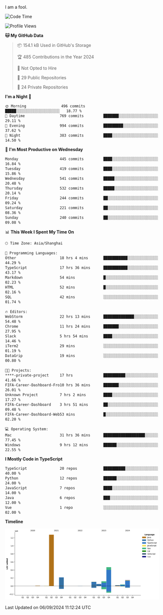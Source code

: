 I am a fool.

<!--START_SECTION:waka-->
![Code Time](http://img.shields.io/badge/Code%20Time-1%2C794%20hrs%2052%20mins-blue)

![Profile Views](http://img.shields.io/badge/Profile%20Views-1-blue)

**🐱 My GitHub Data** 

> 📦 154.1 kB Used in GitHub's Storage 
 > 
> 🏆 485 Contributions in the Year 2024
 > 
> 🚫 Not Opted to Hire
 > 
> 📜 29 Public Repositories 
 > 
> 🔑 24 Private Repositories 
 > 
**I'm a Night 🦉** 

```text
🌞 Morning                496 commits         █████░░░░░░░░░░░░░░░░░░░░   18.77 % 
🌆 Daytime                769 commits         ███████░░░░░░░░░░░░░░░░░░   29.11 % 
🌃 Evening                994 commits         █████████░░░░░░░░░░░░░░░░   37.62 % 
🌙 Night                  383 commits         ████░░░░░░░░░░░░░░░░░░░░░   14.50 % 
```
📅 **I'm Most Productive on Wednesday** 

```text
Monday                   445 commits         ████░░░░░░░░░░░░░░░░░░░░░   16.84 % 
Tuesday                  419 commits         ████░░░░░░░░░░░░░░░░░░░░░   15.86 % 
Wednesday                541 commits         █████░░░░░░░░░░░░░░░░░░░░   20.48 % 
Thursday                 532 commits         █████░░░░░░░░░░░░░░░░░░░░   20.14 % 
Friday                   244 commits         ██░░░░░░░░░░░░░░░░░░░░░░░   09.24 % 
Saturday                 221 commits         ██░░░░░░░░░░░░░░░░░░░░░░░   08.36 % 
Sunday                   240 commits         ██░░░░░░░░░░░░░░░░░░░░░░░   09.08 % 
```


📊 **This Week I Spent My Time On** 

```text
🕑︎ Time Zone: Asia/Shanghai

💬 Programming Languages: 
Other                    18 hrs 4 mins       ███████████░░░░░░░░░░░░░░   44.29 % 
TypeScript               17 hrs 36 mins      ███████████░░░░░░░░░░░░░░   43.17 % 
Markdown                 54 mins             █░░░░░░░░░░░░░░░░░░░░░░░░   02.23 % 
HTML                     52 mins             █░░░░░░░░░░░░░░░░░░░░░░░░   02.16 % 
SQL                      42 mins             ░░░░░░░░░░░░░░░░░░░░░░░░░   01.74 % 

🔥 Editors: 
WebStorm                 22 hrs 13 mins      ██████████████░░░░░░░░░░░   54.48 % 
Chrome                   11 hrs 24 mins      ███████░░░░░░░░░░░░░░░░░░   27.95 % 
Slack                    5 hrs 54 mins       ████░░░░░░░░░░░░░░░░░░░░░   14.46 % 
iTerm2                   29 mins             ░░░░░░░░░░░░░░░░░░░░░░░░░   01.19 % 
DataGrip                 19 mins             ░░░░░░░░░░░░░░░░░░░░░░░░░   00.80 % 

🐱‍💻 Projects: 
****-private-project     17 hrs              ██████████░░░░░░░░░░░░░░░   41.66 % 
FIFA-Career-Dashboard-Fro10 hrs 36 mins      ███████░░░░░░░░░░░░░░░░░░   26.01 % 
Unknown Project          7 hrs 2 mins        ████░░░░░░░░░░░░░░░░░░░░░   17.27 % 
FIFA-Career-Dashboard    3 hrs 51 mins       ██░░░░░░░░░░░░░░░░░░░░░░░   09.48 % 
FIFA-Career-Dashboard-Web53 mins             █░░░░░░░░░░░░░░░░░░░░░░░░   02.20 % 

💻 Operating System: 
Mac                      31 hrs 36 mins      ███████████████████░░░░░░   77.45 % 
Windows                  9 hrs 12 mins       ██████░░░░░░░░░░░░░░░░░░░   22.55 % 
```

**I Mostly Code in TypeScript** 

```text
TypeScript               20 repos            ██████████░░░░░░░░░░░░░░░   40.00 % 
Python                   12 repos            ██████░░░░░░░░░░░░░░░░░░░   24.00 % 
JavaScript               7 repos             ████░░░░░░░░░░░░░░░░░░░░░   14.00 % 
Java                     6 repos             ███░░░░░░░░░░░░░░░░░░░░░░   12.00 % 
Vue                      1 repo              ░░░░░░░░░░░░░░░░░░░░░░░░░   02.00 % 
```



**Timeline**

![Lines of Code chart](https://raw.githubusercontent.com/VeejaLiu/VeejaLiu/master/assets/bar_graph.png)


 Last Updated on 06/09/2024 11:12:24 UTC
<!--END_SECTION:waka-->
